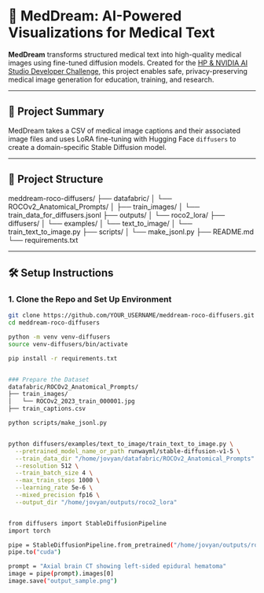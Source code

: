 # 🧠 MedDream: AI-Powered Visualizations for Medical Text

**MedDream** transforms structured medical text into high-quality medical images using fine-tuned diffusion models. Created for the [HP & NVIDIA AI Studio Developer Challenge](https://hpaistudio.devpost.com/), this project enables safe, privacy-preserving medical image generation for education, training, and research.

---

## 🚀 Project Summary

MedDream takes a CSV of medical image captions and their associated image files and uses LoRA fine-tuning with Hugging Face `diffusers` to create a domain-specific Stable Diffusion model.

---

## 📁 Project Structure

meddream-roco-diffusers/
├── datafabric/
│ └── ROCOv2_Anatomical_Prompts/
│ ├── train_images/
│ └── train_data_for_diffusers.jsonl
├── outputs/
│ └── roco2_lora/
├── diffusers/
│ └── examples/
│ └── text_to_image/
│ └── train_text_to_image.py
├── scripts/
│ └── make_jsonl.py
├── README.md
└── requirements.txt


---

## 🛠️ Setup Instructions

### 1. Clone the Repo and Set Up Environment

```bash
git clone https://github.com/YOUR_USERNAME/meddream-roco-diffusers.git
cd meddream-roco-diffusers

python -m venv venv-diffusers
source venv-diffusers/bin/activate

pip install -r requirements.txt


### Prepare the Dataset
datafabric/ROCOv2_Anatomical_Prompts/
├── train_images/
│   └── ROCOv2_2023_train_000001.jpg
├── train_captions.csv

python scripts/make_jsonl.py


python diffusers/examples/text_to_image/train_text_to_image.py \
  --pretrained_model_name_or_path runwayml/stable-diffusion-v1-5 \
  --train_data_dir "/home/jovyan/datafabric/ROCOv2_Anatomical_Prompts" \
  --resolution 512 \
  --train_batch_size 4 \
  --max_train_steps 1000 \
  --learning_rate 5e-6 \
  --mixed_precision fp16 \
  --output_dir "/home/jovyan/outputs/roco2_lora"


from diffusers import StableDiffusionPipeline
import torch

pipe = StableDiffusionPipeline.from_pretrained("/home/jovyan/outputs/roco2_lora", torch_dtype=torch.float16)
pipe.to("cuda")

prompt = "Axial brain CT showing left-sided epidural hematoma"
image = pipe(prompt).images[0]
image.save("output_sample.png")




